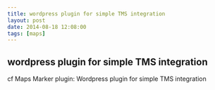 ```yaml
---
title: wordpress plugin for simple TMS integration
layout: post
date: 2014-08-18 12:08:00
tags: [maps]
---
```

## wordpress plugin for simple TMS integration

cf Maps Marker plugin: Wordpress plugin for simple TMS integration

